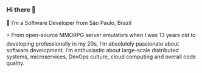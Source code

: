 ### Hi there 👋

🔭 I’m a Software Developer from São Paulo, Brazil

⚡ From open-source MMORPG server emulators when I was 13 years old to developing professionally in my
20s, I’m absolutely passionate about software development. I’m enthusiastic about large-scale
distributed systems, microservices, DevOps culture, cloud computing and overall code quality.
